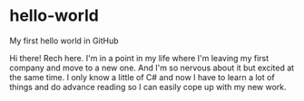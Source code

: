 # hello-world
My first hello world in GitHub

Hi there! Rech here. I'm in a point in my life where I'm leaving my first company and move to a new one. And I'm so nervous about it but excited at the same time. I only know a little of C# and now I have to learn a lot of things and do advance reading so I can easily cope up with my new work. 
